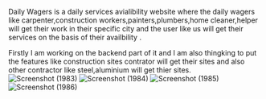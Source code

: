 Daily Wagers is a daily services avialibility website where the daily wagers like carpenter,construction workers,painters,plumbers,home cleaner,helper will get their work in their specific city and the user 
like us will get their services on the basis of their availbility .

Firstly I am working on the backend part of it and I am also thingking to put the features like construction sites contrator will get their sites and also other contractor like steel,aluminium will get thier sites.
![Screenshot (1983)](https://github.com/Uzerkhan786/Daily-Wagers/assets/90555457/2c20cb9a-f806-4d89-823d-3f80388d5d45)
![Screenshot (1984)](https://github.com/Uzerkhan786/Daily-Wagers/assets/90555457/14e52dbb-b7e4-4e44-8564-9a4fcf4625ea)
![Screenshot (1985)](https://github.com/Uzerkhan786/Daily-Wagers/assets/90555457/943db51b-0abd-495f-990e-2f885f1d0976)
![Screenshot (1986)](https://github.com/Uzerkhan786/Daily-Wagers/assets/90555457/5eca8ab8-9263-453f-a6bd-637979346b5f)
